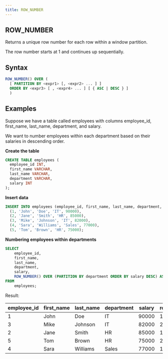 ```yaml
---
title: ROW_NUMBER
---
```



## ROW_NUMBER

Returns a unique row number for each row within a window partition.

The row number starts at 1 and continues up sequentially.

## Syntax

```sql
ROW_NUMBER() OVER (
  [ PARTITION BY <expr1> [, <expr2> ... ] ]
  ORDER BY <expr3> [ , <expr4> ... ] [ { ASC | DESC } ]
  )
```

## Examples


Suppose we have a table called employees with columns employee_id, first_name, last_name, department, and salary.

We want to number employees within each department based on their salaries in descending order.

**Create the table**

```sql
CREATE TABLE employees (
  employee_id INT,
  first_name VARCHAR,
  last_name VARCHAR,
  department VARCHAR,
  salary INT
);
```

**Insert data**

```sql
INSERT INTO employees (employee_id, first_name, last_name, department, salary) VALUES
  (1, 'John', 'Doe', 'IT', 90000),
  (2, 'Jane', 'Smith', 'HR', 85000),
  (3, 'Mike', 'Johnson', 'IT', 82000),
  (4, 'Sara', 'Williams', 'Sales', 77000),
  (5, 'Tom', 'Brown', 'HR', 75000);

```

**Numbering employees within departments**
```sql
SELECT
    employee_id,
    first_name,
    last_name,
    department,
    salary,
    ROW_NUMBER() OVER (PARTITION BY department ORDER BY salary DESC) AS row_num
FROM
    employees;
```

Result:

| employee_id | first_name | last_name | department | salary | row_num |
|-------------|------------|-----------|------------|--------|---------|
| 1           | John       | Doe       | IT         | 90000  | 1       |
| 3           | Mike       | Johnson   | IT         | 82000  | 2       |
| 2           | Jane       | Smith     | HR         | 85000  | 1       |
| 5           | Tom        | Brown     | HR         | 75000  | 2       |
| 4           | Sara       | Williams  | Sales      | 77000  | 1       |
